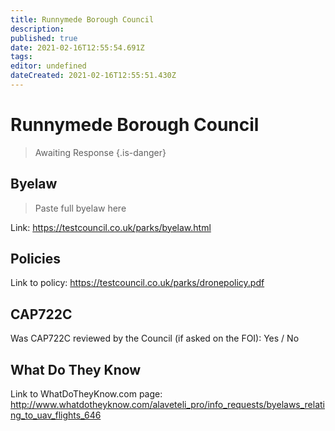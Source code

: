 ```yaml
---
title: Runnymede Borough Council
description: 
published: true
date: 2021-02-16T12:55:54.691Z
tags: 
editor: undefined
dateCreated: 2021-02-16T12:55:51.430Z
---
```


# Runnymede Borough Council
>  Awaiting Response
> {.is-danger}

## Byelaw
> Paste full byelaw here

Link:
https://testcouncil.co.uk/parks/byelaw.html

## Policies
Link to policy:
https://testcouncil.co.uk/parks/dronepolicy.pdf

## CAP722C

Was CAP722C reviewed by the Council (if asked on the FOI): Yes / No

## What Do They Know

Link to WhatDoTheyKnow.com page:
http://www.whatdotheyknow.com/alaveteli_pro/info_requests/byelaws_relating_to_uav_flights_646

